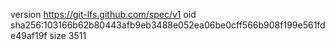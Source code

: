 version https://git-lfs.github.com/spec/v1
oid sha256:103166b62b80443afb9eb3488e052ea06be0cff566b908f199e561fde49af19f
size 3511
